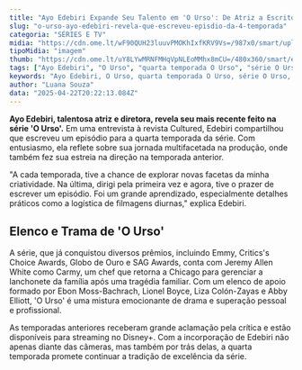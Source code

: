 ```yaml
---
title: "Ayo Edebiri Expande Seu Talento em 'O Urso': De Atriz a Escritora na 4ª Temporada"
slug: "o-urso-ayo-edebiri-revela-que-escreveu-episdio-da-4-temporada"
categoria: "SÉRIES E TV"
midia: "https://cdn.ome.lt/wF90QUH23luuvPMOKhIxfKRV9Vs=/987x0/smart/uploads/conteudo/fotos/02_rxw7jds.jpg"
tipoMidia: "imagem"
thumb: "https://cdn.ome.lt/uY8LYwMRNFMHqVpNLEoMMhx8mCU=/480x360/smart/extras/conteudos/Captura_de_tela_2025-04-22_161542.png"
tags: ["Ayo Edebiri", "O Urso", "quarta temporada O Urso", "série O Urso", "Disney+", "Jeremy Allen White", "Ebon Moss-Bachrach", "Lionel Boyce", "Liza Colón-Zayas", "Abby Elliott"]
keywords: "Ayo Edebiri, O Urso, quarta temporada O Urso, série O Urso, Disney+, Jeremy Allen White, Ebon Moss-Bachrach, Lionel Boyce, Liza Colón-Zayas, Abby Elliott"
author: "Luana Souza"
data: "2025-04-22T20:22:13.084Z"
---
```


**Ayo Edebiri, talentosa atriz e diretora, revela seu mais recente feito na série 'O Urso'.** Em uma entrevista à revista Cultured, Edebiri compartilhou que escreveu um episódio para a quarta temporada da série. Com entusiasmo, ela reflete sobre sua jornada multifacetada na produção, onde também fez sua estreia na direção na temporada anterior.

"A cada temporada, tive a chance de explorar novas facetas da minha criatividade. Na última, dirigi pela primeira vez e agora, tive o prazer de escrever um episódio. Foi um grande aprendizado, especialmente detalhes práticos como a logística de filmagens diurnas," explica Edebiri.

## Elenco e Trama de 'O Urso'

A série, que já conquistou diversos prêmios, incluindo Emmy, Critics's Choice Awards, Globo de Ouro e SAG Awards, conta com Jeremy Allen White como Carmy, um chef que retorna a Chicago para gerenciar a lanchonete da família após uma tragédia familiar. Com um elenco de apoio formado por Ebon Moss-Bachrach, Lionel Boyce, Liza Colón-Zayas e Abby Elliott, 'O Urso' é uma mistura emocionante de drama e superação pessoal e profissional.

As temporadas anteriores receberam grande aclamação pela crítica e estão disponíveis para streaming no Disney+. Com a incorporação de Edebiri não apenas diante das câmeras, mas também por trás delas, a quarta temporada promete continuar a tradição de excelência da série.